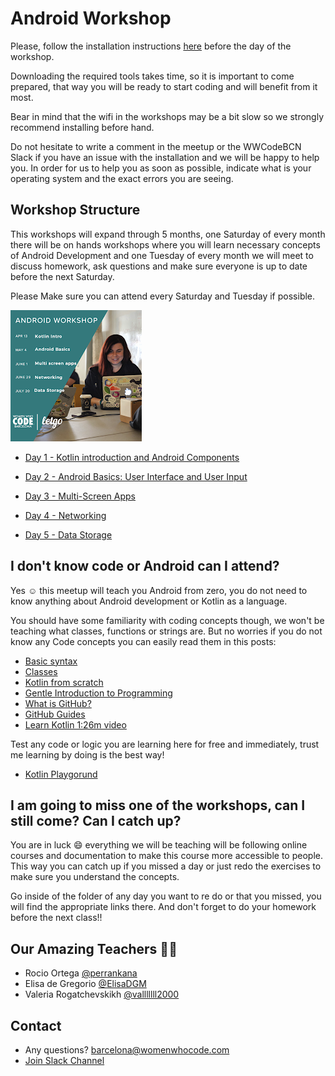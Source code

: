 # Android Workshop

Please, follow the installation instructions [here](/Installation.md) before the day of the workshop.

Downloading the required tools takes time,
so it is important to come prepared, that way you will be ready to start coding and will benefit from it most.

Bear in mind that the wifi in the workshops may be a bit slow so we strongly recommend installing before hand.

Do not hesitate to write a comment in the meetup or the WWCodeBCN Slack if you have an issue with the installation and we will be happy to help you. In order for us to help you as soon as possible, indicate what is your operating system and the exact errors you are seeing.

## Workshop Structure

This workshops will expand through 5 months, one Saturday of every month there will be on hands workshops where you will learn necessary concepts of Android Development and one Tuesday of every month we will meet to discuss homework, ask questions and make sure everyone is up to date before the next Saturday.

Please Make sure you can attend every Saturday and Tuesday if possible.

![calendar of workshops](https://github.com/WomenWhoCode/AndroidWorkshops_BCN/blob/master/workshop_calendar.PNG)

- [Day 1 - Kotlin introduction and Android Components ](https://github.com/WomenWhoCode/AndroidWorkshops_BCN/blob/master/Day%201%20-%20Kotlin%20Basics/Day1.md)

- [Day 2 - Android Basics: User Interface and User Input ](https://github.com/WomenWhoCode/AndroidWorkshops_BCN/blob/master/Day%202%20-%20Android%20Basics/Day2.md)

- [Day 3 - Multi-Screen Apps ](https://github.com/WomenWhoCode/AndroidWorkshops_BCN/blob/master/Day%203%20-%20Multi%20Screen%20Apps/Day3.md)

- [Day 4 - Networking ](https://github.com/WomenWhoCode/AndroidWorkshops_BCN/blob/master/Day%204%20-%20Networking/Day4.md)

- [Day 5 - Data Storage](https://github.com/WomenWhoCode/AndroidWorkshops_BCN/blob/master/Day%205%20-%20Data%20Storage/Day5.md)

## I don't know code or Android can I attend?

Yes ☺️ this meetup will teach you Android from zero, you do not need to know anything about Android development or Kotlin as a language.

You should have some familiarity with coding concepts though, we won't be teaching what classes, functions or strings are. But no worries if you do not know any Code concepts you can easily read them in this posts:

- [Basic syntax](https://kotlinlang.org/docs/reference/basic-syntax.html)
- [Classes](https://kotlinlang.org/docs/reference/classes.html)
- [Kotlin from scratch](https://code.tutsplus.com/series/kotlin-from-scratch--cms-1209)
- [Gentle Introduction to Programming](https://link.medium.com/0L1UnynxDV)
- [What is GitHub?](https://github.com/WomenWhoCode/WWCodeBarcelona/tree/master/Github%20-%20HackNight)
- [GitHub Guides](https://guides.github.com/)
- [Learn Kotlin 1:26m video](https://youtu.be/H_oGi8uuDpA)

Test any code or logic you are learning here for free and immediately, trust me learning by doing is the best way!

- [Kotlin Playgorund](https://play.kotlinlang.org/)

## I am going to miss one of the workshops, can I still come? Can I catch up?

You are in luck 😄 everything we will be teaching will be following online courses and documentation to make this course more accessible to people. This way you can catch up if you missed a day or just redo the exercises to make sure you understand the concepts.

Go inside of the folder of any day you want to re do or that you missed, you will find the appropriate links there. And don't forget to do your homework before the next class!!

## Our Amazing Teachers 👩‍💻

- Rocio Ortega [@perrankana](https://twitter.com/Perrankana)
- Elisa de Gregorio [@ElisaDGM](https://twitter.com/ElisaDGM)
- Valeria Rogatchevskikh [@valllllll2000](https://twitter.com/valllllll2000)


## Contact

- Any questions? [barcelona@womenwhocode.com](mailto:barcelona@womenwhocode.comn)
- [Join Slack Channel](https://buff.ly/2mMjaf5)
